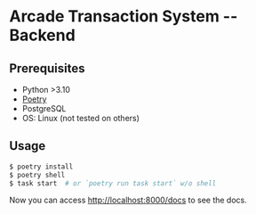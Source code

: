 # Arcade Transaction System -- Backend

## Prerequisites
- Python >3.10
- [Poetry](https://python-poetry.org/docs/#installation)
- PostgreSQL
- OS: Linux (not tested on others)

## Usage
```sh
$ poetry install
$ poetry shell
$ task start  # or `poetry run task start` w/o shell
```

Now you can access [http://localhost:8000/docs](http://localhost:8000/docs) to see the docs.
